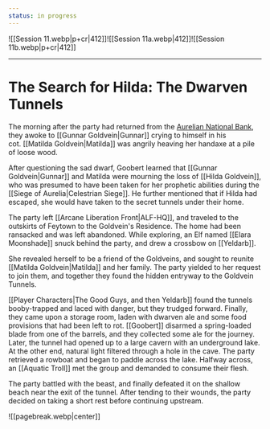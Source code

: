 ```yaml
---
status: in progress
---
```

![[Session 11.webp|p+cr|412]]![[Session 11a.webp|412]]![[Session 11b.webp|p+cr|412]]

---------------------------------
# The Search for Hilda: The Dwarven Tunnels
The morning after the party had returned from the [Aurelian National Bank](https://abbeyroad7.github.io/Terra-CoTs/Aurelian-National-Bank), they awoke to [[Gunnar Goldvein|Gunnar]] crying to himself in his cot. [[Matilda Goldvein|Matilda]] was angrily heaving her handaxe at a pile of loose wood.

After questioning the sad dwarf, Goobert learned that [[Gunnar Goldvein|Gunnar]] and Matilda were mourning the loss of [[Hilda Goldvein]], who was presumed to have been taken for her prophetic abilities during the [[Siege of Aurelia|Celestrian Siege]]. He further mentioned that if Hilda had escaped, she would have taken to the secret tunnels under their home.

The party left [[Arcane Liberation Front|ALF-HQ]], and traveled to the outskirts of Feytown to the Goldvein's Residence. The home had been ransacked and was left abandoned. While exploring, an Elf named [[Elara Moonshade]] snuck behind the party, and drew a crossbow on [[Yeldarb]].

She revealed herself to be a friend of the Goldveins, and sought to reunite [[Matilda Goldvein|Matilda]] and her family. The party yielded to her request to join them, and together they found the hidden entryway to the Goldvein Tunnels.

[[Player Characters|The Good Guys, and then Yeldarb]] found the tunnels booby-trapped and laced with danger, but they trudged forward. Finally, they came upon a storage room, laden with dwarven ale and some food provisions that had been left to rot. [[Goobert]] disarmed a spring-loaded blade from one of the barrels, and they collected some ale for the journey.
\
Later, the tunnel had opened up to a large cavern with an underground lake. At the other end, natural light filtered through a hole in the cave. The party retrieved a rowboat and began to paddle across the lake. Halfway across, an [[Aquatic Troll]] met the group and demanded to consume their flesh.

The party battled with the beast, and finally defeated it on the shallow beach near the exit of the tunnel. After tending to their wounds, the party decided on taking a short rest before continuing upstream.

![[pagebreak.webp|center]]
